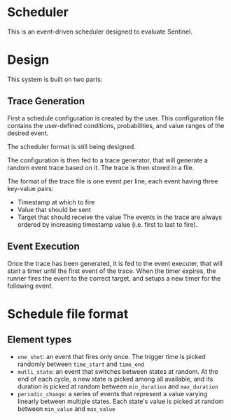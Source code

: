 # Scheduler
This is an event-driven scheduler designed to evaluate Sentinel. 

# Design

This system is built on two parts:

## Trace Generation

First a schedule configuration is created by the user. This configuration file contains the user-defined conditions, probabilities, and value ranges of the desired event.

The scheduler format is still being designed. 

The configuration is then fed to a trace generator, that will generate a random event trace based on it. The trace is then stored in a file.

The format of the trace file is one event per line, each event having three key-value pairs:
* Timestamp at which to fire
* Value that should be sent
* Target that should receive the value
The events in the trace are always ordered by increasing timestamp value (i.e. first to last to fire).

## Event Execution

Once the trace has been generated, it is fed to the event executer, that will start a timer until the first event of the trace. When the timer expires, the runner fires the event to the correct target, and setups a new timer for the following event. 

# Schedule file format

## Element types
* `one_shot`: an event that fires only once. The trigger time is picked randomly between `time_start` and `time_end`
* `mutli_state`: an event that switches between states at random. At the end of each cycle, a new state is picked among all available, and its duration is picked at random between `min_duration` and `max_duration`
* `periodic_change`: a series of events that represent a value varying linearly between multiple states. Each state's value is picked at random between `min_value` and `max_value`